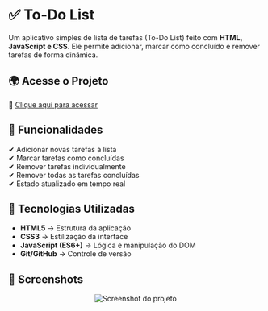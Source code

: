 # ✅ To-Do List

Um aplicativo simples de lista de tarefas (To-Do List) feito com **HTML, JavaScript e CSS**. Ele permite adicionar, marcar como concluído e remover tarefas de forma dinâmica.

## 🌍 Acesse o Projeto
🔗 [Clique aqui para acessar](https://rodrigo-falcao.github.io/ToDoList/)

## 📌 Funcionalidades

✔ Adicionar novas tarefas à lista  
✔ Marcar tarefas como concluídas  
✔ Remover tarefas individualmente  
✔ Remover todas as tarefas concluídas  
✔ Estado atualizado em tempo real  

## 🚀 Tecnologias Utilizadas

- **HTML5** → Estrutura da aplicação  
- **CSS3** → Estilização da interface  
- **JavaScript (ES6+)** → Lógica e manipulação do DOM  
- **Git/GitHub** → Controle de versão  

## 📸 Screenshots

<p align="center">
  <img src="https://github.com/user-attachments/assets/87466e73-e865-4a04-805b-170728d39551" alt="Screenshot do projeto">
</p>
